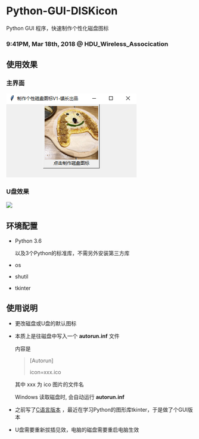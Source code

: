 # Python-GUI-DISKicon
Python GUI 程序，快速制作个性化磁盘图标

### 9:41PM, Mar 18th, 2018 @ HDU_Wireless_Assocication

##  使用效果

### 主界面

![](https://github.com/Oslomayor/Markdown-Imglib/blob/master/Imgs/%E4%BF%AE%E6%94%B9%E7%A3%81%E7%9B%98%E5%9B%BE%E6%A0%87.PNG?raw=true)

### U盘效果

![](https://raw.githubusercontent.com/Oslomayor/USB-Device-ICO/master/%E9%95%87%E9%95%BF%E7%9A%84U%E7%9B%98.PNG)

## 环境配置

* Python 3.6

  以及3个Python的标准库，不需另外安装第三方库

* os

* shutil

* tkinter

## 使用说明

* 更改磁盘或U盘的默认图标

* 本质上是往磁盘中写入一个 **autorun.inf** 文件  

  内容是

  > [Autorun]
  >
  > icon=xxx.ico

  其中 xxx 为 ico 图片的文件名

  Windows 读取磁盘时, 会自动运行 **autorun.inf**

* 之前写了[C语言版本](https://github.com/Oslomayor/USB-Device-ICO) ，最近在学习Python的图形库tkinter，于是做了个GUI版本

* U盘需要重新拔插见效，电脑的磁盘需要重启电脑生效
